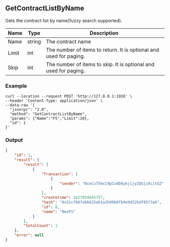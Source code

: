 ## GetContractListByName

Gets the contract list by name(fuzzy search supported).

| Name         | Type   | Description       |
| ---------------- | -------------- | ------- |
| Name    | string | The contract name |
| Limit     | int      | The number of items to return. It is optional and used for paging. |
| Skip |int |The number of items to skip. It is optional and used for paging. |

### Example
```shell
curl --location --request POST 'http://127.0.0.1:1926' \
--header 'Content-Type: application/json' \
--data-raw '{
  "jsonrpc": "2.0",
  "method": "GetContractListByName",
  "params": {"Name":"FS","Limit":20},
  "id": 1
}'
```

### Output

```json
{
    "id": 1,
    "result": {
        "result": [
            {
                "Transaction": [
                    {
                        "sender": "NceCu75mcC9pCu9D8ykj1jyZQGjzXcitGZ"
                    }
                ],
                "createtime": 1627059645757,
                "hash": "0x51cf687eb6625eb1a2b98b0fb4e9d52bdf95f3a6",
                "id": 8,
                "name": "NeoFS"
            }
        ],
        "totalCount": 1
    },
    "error": null
}
```
